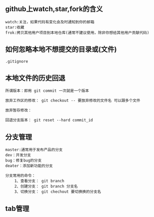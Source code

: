 ## github上watch,star,fork的含义

    watch:关注，如果代码有变化会及时通知到你的邮箱
    star:收藏
    frok:拷贝其他用户项目到本地仓库(通常不建议使用，除非你想给其他用户贡献代码)

## 如何忽略本地不想提交的目录或(文件)
    
    .gitignore
## 本地文件的历史回退

    所谓版本：即用 git commit 一次就是一个版本

    放弃工作区的修改： git checkout -- 要放弃修改的文件名 可以跟多个文件

    放弃暂存修改：

    回退分支版本： git reset --hard commit_id


## 分支管理

    master:通常用于发布产品的分支
    dev：开发分支
    bug：修复bug的分支
    deater：添加新功能的分支

    分支常用的命令：
        1、查看分支： git branch
        2、创建分支： git branch 分支名
        3、切换分支： git chechout 要切换换的分支名

## tab管理